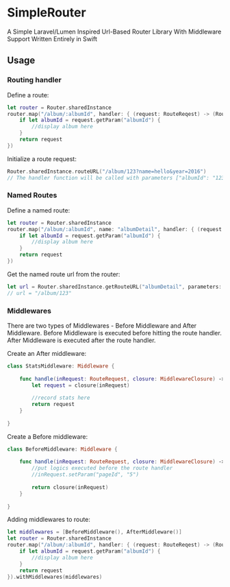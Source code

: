# SimpleRouter
A Simple Laravel/Lumen Inspired Url-Based Router Library With Middleware Support Written Entirely in Swift


## Usage
   
### Routing handler

Define a route:

```swift
let router = Router.sharedInstance
router.map("/album/:albumId", handler: { (request: RouteReqest) -> (RouteReqest) in
    if let albumId = request.getParam("albumId") {
        //display album here
    }
    return request
})
```

Initialize a route request:

```swift
Router.sharedInstance.routeURL("/album/123?name=hello&year=2016") 
// The handler function will be called with parameters ["albumId": "123", "name": "hell", "year": "2016"].
```



### Named Routes

Define a named route:

```swift
let router = Router.sharedInstance
router.map("/album/:albumId", name: "albumDetail", handler: { (request: RouteReqest) -> (RouteReqest) in
    if let albumId = request.getParam("albumId") {
        //display album here
    }
    return request
})
```


Get the named route url from the router:

```swift
let url = Router.sharedInstance.getRouteURL("albumDetail", parameters: ["albumId": "123"]) 
// url = "/album/123"
```


### Middlewares

There are two types of Middlewares - Before Middleware and After Middleware. Before Middleware is executed before hitting the route handler. After Middleware is executed after the route handler.

Create an After middleware:
```swift
class StatsMiddleware: Middleware {
    
    func handle(inRequest: RouteRequest, closure: MiddlewareClosure) -> RouteRequest {
        let request = closure(inRequest)
        
        //record stats here
        return request
    }
    
}
```

Create a Before middleware:
```swift
class BeforeMiddleware: Middleware {
    
    func handle(inRequest: RouteRequest, closure: MiddlewareClosure) -> RouteRequest {
        //put logics executed before the route handler
        //inRequest.setParam("pageId", "5")
        
        return closure(inRequest)
    }
    
}
```

Adding middlewares to route:
```swift
let middlewares = [BeforeMiddleware(), AfterMiddleware()]
let router = Router.sharedInstance
router.map("/album/:albumId", handler: { (request: RouteReqest) -> (RouteReqest) in
    if let albumId = request.getParam("albumId") {
        //display album here
    }
    return request
}).withMiddlewares(middlewares)
```
